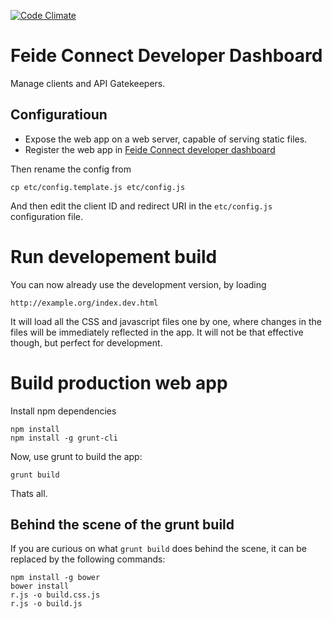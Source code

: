 [![Code Climate](https://codeclimate.com/github/feideconnect/app-developer-dashboard/badges/gpa.svg)](https://codeclimate.com/github/feideconnect/app-developer-dashboard)

# Feide Connect Developer Dashboard	

Manage clients and API Gatekeepers.


## Configuratioun

* Expose the web app on a web server, capable of serving static files.
* Register the web app in [Feide Connect developer dashboard](https://developers.feideconnect.no)

Then rename the config from 

	cp etc/config.template.js etc/config.js

And then edit the client ID and redirect URI in the `etc/config.js` configuration file.


# Run developement build

You can now already use the development version, by loading

	http://example.org/index.dev.html

It will load all the CSS and javascript files one by one, where changes in the files will be immediately reflected in the app. It will not be that effective though, but perfect for development.


# Build production web app

Install npm dependencies

	npm install
	npm install -g grunt-cli

Now, use grunt to build the app:

	grunt build

Thats all.


## Behind the scene of the grunt build

If you are curious on what `grunt build` does behind the scene, it can be replaced by the following commands:
	
	npm install -g bower
	bower install
	r.js -o build.css.js
	r.js -o build.js







